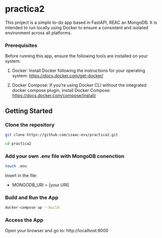 # practica2

This project is a simple to-do app based in FastAPI, REAC an MongoDB. It is intended to run locally using Docker to ensure a consistent and isolated environment across all platforms.

### Prerequisites

Before running this app, ensure the following tools are installed on your system:

1.	Docker:
Install Docker following the instructions for your operating system:
https://docs.docker.com/get-docker/

2.	Docker Compose:
If you’re using Docker CLI without the integrated docker compose plugin, install Docker Compose:
https://docs.docker.com/compose/install/

## Getting Started

### Clone the repository 

```bash
git clone https://github.com/isaac-evs/practica2.git
```
```bash
cd practica2
```

### Add your own .env file with MongoDB conenction

```bash
touch .env
```

Insert in the file: 

- MONGODB_URI = [your URI]

### Build and Run the App

```bash
docker-compose up --build
```

### Access the App

Open your browser and go to: http://localhost:8000

